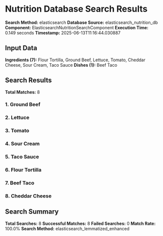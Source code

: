 # Nutrition Database Search Results

**Search Method:** elasticsearch
**Database Source:** elasticsearch_nutrition_db
**Component:** ElasticsearchNutritionSearchComponent
**Execution Time:** 0.149 seconds
**Timestamp:** 2025-06-13T11:16:44.030887

## Input Data
**Ingredients (7):** Flour Tortilla, Ground Beef, Lettuce, Tomato, Cheddar Cheese, Sour Cream, Taco Sauce
**Dishes (1):** Beef Taco

## Search Results
**Total Matches:** 8

### 1. Ground Beef

### 2. Lettuce

### 3. Tomato

### 4. Sour Cream

### 5. Taco Sauce

### 6. Flour Tortilla

### 7. Beef Taco

### 8. Cheddar Cheese

## Search Summary
**Total Searches:** 8
**Successful Matches:** 8
**Failed Searches:** 0
**Match Rate:** 100.0%
**Search Method:** elasticsearch_lemmatized_enhanced
